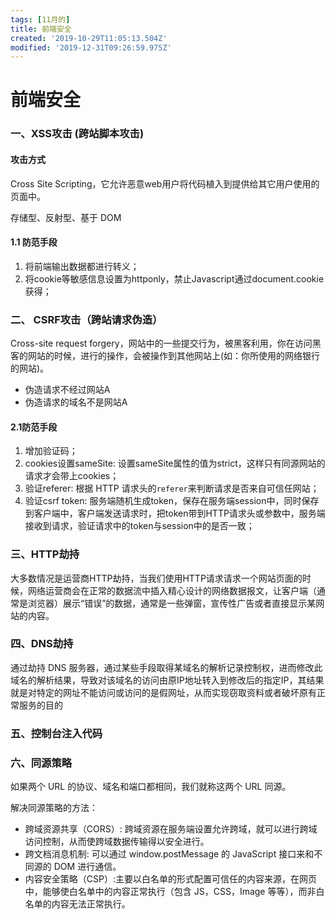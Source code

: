 ```yaml
---
tags: [11月的]
title: 前端安全
created: '2019-10-29T11:05:13.504Z'
modified: '2019-12-31T09:26:59.975Z'
---
```


# 前端安全

### 一、XSS攻击 (跨站脚本攻击)

#### 攻击方式

Cross Site Scripting，它允许恶意web用户将代码植入到提供给其它用户使用的页面中。

存储型、反射型、基于 DOM

#### 1.1 防范手段

1. 将前端输出数据都进行转义；
2. 将cookie等敏感信息设置为httponly，禁止Javascript通过document.cookie获得；


### 二、 CSRF攻击（跨站请求伪造）

Cross-site request forgery，网站中的一些提交行为，被黑客利用，你在访问黑客的网站的时候，进行的操作，会被操作到其他网站上(如：你所使用的网络银行的网站)。

- 伪造请求不经过网站A
- 伪造请求的域名不是网站A

#### 2.1防范手段

1. 增加验证码；
  2. cookies设置sameSite: 设置sameSite属性的值为strict，这样只有同源网站的请求才会带上cookies；
3. 验证referer: 根据 HTTP 请求头的`referer`来判断请求是否来自可信任网站；
4. 验证csrf token: 服务端随机生成token，保存在服务端session中，同时保存到客户端中，客户端发送请求时，把token带到HTTP请求头或参数中，服务端接收到请求，验证请求中的token与session中的是否一致；


### 三、HTTP劫持 

大多数情况是运营商HTTP劫持，当我们使用HTTP请求请求一个网站页面的时候，网络运营商会在正常的数据流中插入精心设计的网络数据报文，让客户端（通常是浏览器）展示“错误”的数据，通常是一些弹窗，宣传性广告或者直接显示某网站的内容。


### 四、DNS劫持 

通过劫持 DNS 服务器，通过某些手段取得某域名的解析记录控制权，进而修改此域名的解析结果，导致对该域名的访问由原IP地址转入到修改后的指定IP，其结果就是对特定的网址不能访问或访问的是假网址，从而实现窃取资料或者破坏原有正常服务的目的

### 五、控制台注入代码

### 六、同源策略

如果两个 URL 的协议、域名和端口都相同，我们就称这两个 URL 同源。

解决同源策略的方法：
- 跨域资源共享（CORS）: 跨域资源在服务端设置允许跨域，就可以进行跨域访问控制，从而使跨域数据传输得以安全进行。
- 跨文档消息机制: 可以通过 window.postMessage 的 JavaScript 接口来和不同源的 DOM 进行通信。
- 内容安全策略（CSP）:主要以白名单的形式配置可信任的内容来源，在网页中，能够使白名单中的内容正常执行（包含 JS，CSS，Image 等等），而非白名单的内容无法正常执行。









